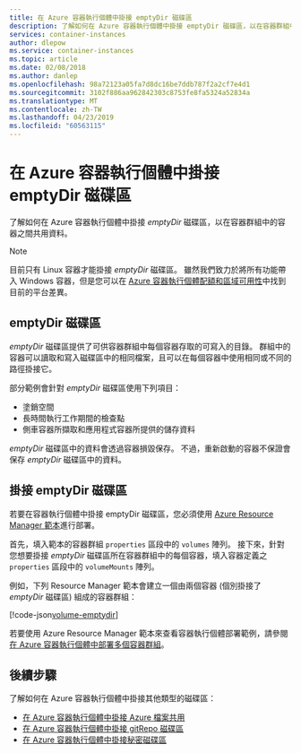 ```yaml
---
title: 在 Azure 容器執行個體中掛接 emptyDir 磁碟區
description: 了解如何在 Azure 容器執行個體中掛接 emptyDir 磁碟區，以在容器群組中的容器之間共用資料
services: container-instances
author: dlepow
ms.service: container-instances
ms.topic: article
ms.date: 02/08/2018
ms.author: danlep
ms.openlocfilehash: 98a72123a05fa7d8dc16be7ddb787f2a2cf7e4d1
ms.sourcegitcommit: 3102f886aa962842303c8753fe8fa5324a52834a
ms.translationtype: MT
ms.contentlocale: zh-TW
ms.lasthandoff: 04/23/2019
ms.locfileid: "60563115"
---
```

# <a name="mount-an-emptydir-volume-in-azure-container-instances"></a>在 Azure 容器執行個體中掛接 emptyDir 磁碟區

了解如何在 Azure 容器執行個體中掛接 *emptyDir* 磁碟區，以在容器群組中的容器之間共用資料。

> [!NOTE]
> 目前只有 Linux 容器才能掛接 *emptyDir* 磁碟區。 雖然我們致力於將所有功能帶入 Windows 容器，但是您可以在 [Azure 容器執行個體配額和區域可用性](container-instances-quotas.md)中找到目前的平台差異。

## <a name="emptydir-volume"></a>emptyDir 磁碟區

*emptyDir* 磁碟區提供了可供容器群組中每個容器存取的可寫入的目錄。 群組中的容器可以讀取和寫入磁碟區中的相同檔案，且可以在每個容器中使用相同或不同的路徑掛接它。

部分範例會針對 *emptyDir* 磁碟區使用下列項目：

* 塗銷空間
* 長時間執行工作期間的檢查點
* 側車容器所擷取和應用程式容器所提供的儲存資料

*emptyDir* 磁碟區中的資料會透過容器損毀保存。 不過，重新啟動的容器不保證會保存 *emptyDir* 磁碟區中的資料。

## <a name="mount-an-emptydir-volume"></a>掛接 emptyDir 磁碟區

若要在容器執行個體中掛接 emptyDir 磁碟區，您必須使用 [Azure Resource Manager 範本](/azure/templates/microsoft.containerinstance/containergroups)進行部署。

首先，填入範本的容器群組 `properties` 區段中的 `volumes` 陣列。 接下來，針對您想要掛接 *emptyDir* 磁碟區所在容器群組中的每個容器，填入容器定義之 `properties` 區段中的 `volumeMounts` 陣列。

例如，下列 Resource Manager 範本會建立一個由兩個容器 (個別掛接了 *emptyDir* 磁碟區) 組成的容器群組：

<!-- https://github.com/Azure/azure-docs-json-samples/blob/master/container-instances/aci-deploy-volume-emptydir.json -->
[!code-json[volume-emptydir](~/azure-docs-json-samples/container-instances/aci-deploy-volume-emptydir.json)]

若要使用 Azure Resource Manager 範本來查看容器執行個體部署範例，請參閱[在 Azure 容器執行個體中部署多個容器群組](container-instances-multi-container-group.md)。

## <a name="next-steps"></a>後續步驟

了解如何在 Azure 容器執行個體中掛接其他類型的磁碟區：

* [在 Azure 容器執行個體中掛接 Azure 檔案共用](container-instances-volume-azure-files.md)
* [在 Azure 容器執行個體中掛接 gitRepo 磁碟區](container-instances-volume-gitrepo.md)
* [在 Azure 容器執行個體中掛接秘密磁碟區](container-instances-volume-secret.md)